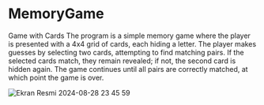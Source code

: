 # MemoryGame
Game with Cards
The program is a simple memory game where the player is presented with a 4x4 grid of cards, each hiding a letter. The player makes guesses by selecting two cards, attempting to find matching pairs. If the selected cards match, they remain revealed; if not, the second card is hidden again. The game continues until all pairs are correctly matched, at which point the game is over.

![Ekran Resmi 2024-08-28 23 45 59](https://github.com/user-attachments/assets/95d3ca16-3e1d-4223-b67c-61fe42271648)
